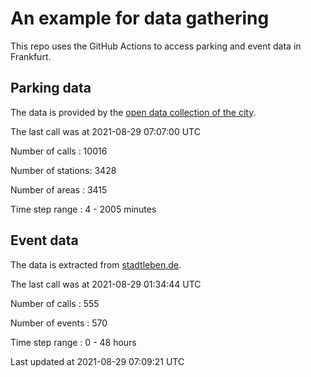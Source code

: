 # An example for data gathering

This repo uses the GitHub Actions to access parking and event data in Frankfurt.

## Parking data
The data is provided by the [open data collection of the city](https://www.offenedaten.frankfurt.de/).

The last call was at 2021-08-29 07:07:00 UTC

Number of calls   : 10016

Number of stations:  3428

Number of areas   :  3415

Time step range   :     4 -  2005 minutes


## Event data
The data is extracted from [stadtleben.de](https://stadtleben.de/frankfurt/).

The last call was at 2021-08-29 01:34:44 UTC

Number of calls   : 555

Number of events  : 570

Time step range   :   0 -  48 hours


Last updated at 2021-08-29 07:09:21 UTC
